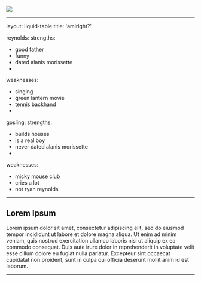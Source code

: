 ![]({{site.url}}/assets/img/ryan-v-ryan.jpg)  

---
layout: liquid-table
title: 'amiright?'

reynolds:
  strengths:
  - good father
  - funny
  - dated alanis morissette
  - 
  weaknesses: 
  - singing
  - green lantern movie
  - tennis backhand 
  - 
gosling:
  strengths: 
  - builds houses
  - is a real boy
  - never dated alanis morissette
  - 
  weaknesses: 
  - micky mouse club
  - cries a lot
  - not ryan reynolds
---


## Lorem Ipsum

Lorem ipsum dolor sit amet, consectetur adipiscing elit, sed do eiusmod tempor incididunt ut labore et dolore magna aliqua. Ut enim ad minim veniam, quis nostrud exercitation ullamco laboris nisi ut aliquip ex ea commodo consequat. Duis aute irure dolor in reprehenderit in voluptate velit esse cillum dolore eu fugiat nulla pariatur. Excepteur sint occaecat cupidatat non proident, sunt in culpa qui officia deserunt mollit anim id est laborum.

<a href="https://github.com/DS4PS/barebones-jekyll/blob/master/_layouts/liquid-table.html" target = "_blank"> 
          
</a>

<hr>

